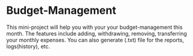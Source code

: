 # Budget-Management
This mini-project will help you with your your budget-management this month. The features include adding, withdrawing, removing, transferring your monthly expenses. You can also generate (.txt) file for the reports, logs(history), etc.
